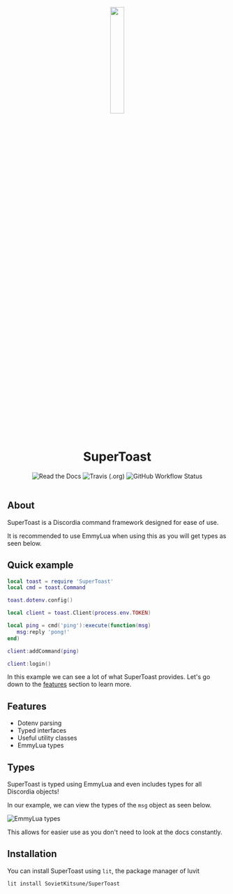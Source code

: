 <div align="center">
<p>
    <img width="25%" src="https://imgur.com/zyUqIi2.png">
</p>
<h1>SuperToast</h1>
</div>

<div align="center">
    <img alt="Read the Docs" src="https://img.shields.io/readthedocs/supertoast?style=flat-square">
    <img alt="Travis (.org)" src="https://img.shields.io/travis/sovietkitsune/supertoast?style=flat-square">
    <img alt="GitHub Workflow Status" src="https://img.shields.io/github/workflow/status/sovietkitsune/supertoast/Testing?style=flat-square">
</div>

<br/>

## About

SuperToast is a Discordia command framework designed for ease of use.

It is recommended to use EmmyLua when using this as you will get types as seen below.

## Quick example

```lua
local toast = require 'SuperToast'
local cmd = toast.Command

toast.dotenv.config()

local client = toast.Client(process.env.TOKEN)

local ping = cmd('ping'):execute(function(msg)
   msg:reply 'pong!'
end)

client:addCommand(ping)

client:login()
```

In this example we can see a lot of what SuperToast provides. 
Let's go down to the [features](#features) section to learn more.

## Features

* Dotenv parsing
* Typed interfaces
* Useful utility classes
* EmmyLua types

## Types

SuperToast is typed using EmmyLua and even includes types for all Discordia objects!

In our example, we can view the types of the `msg` object as seen below.

![EmmyLua types](https://imgur.com/gEHl84g.png)

This allows for easier use as you don't need to look at the docs constantly.

## Installation

You can install SuperToast using `lit`, the package manager of luvit

```sh
lit install SovietKitsune/SuperToast
```